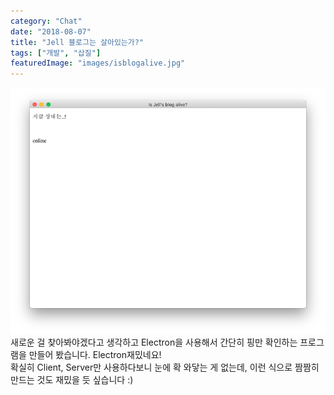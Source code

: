 ```yaml
---
category: "Chat"
date: "2018-08-07"
title: "Jell 블로그는 살아있는가?"
tags: ["개발", "삽질"]
featuredImage: "images/isblogalive.jpg"
---
```


![is Jell Blog Alive?](images/isblogalive.png)
새로운 걸 찾아봐야겠다고 생각하고 Electron을 사용해서 간단히 핑만 확인하는 프로그램을 만들어 봤습니다.
Electron재밌네요!  
확실히 Client, Server만 사용하다보니 눈에 확 와닿는 게 없는데, 이런 식으로 짬짬히 만드는 것도 재밌을 듯 싶습니다 :)
